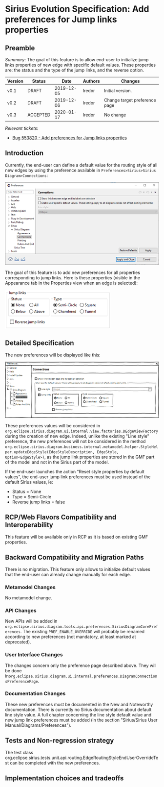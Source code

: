 # Sirius Evolution Specification: Add preferences for Jump links properties

## Preamble

_Summary_: The goal of this feature is to allow end-user to initialize jump links properties of new edge with specific default values. These properties are: the status and the type of the jump links, and the reverse option.


| Version | Status    | Date       | Authors   | Changes                         |
|---------|-----------|------------|-----------|---------------------------------|
|    v0.1 |  DRAFT    | 2019-12-05 |    lredor | Initial version.                |
|    v0.2 |  DRAFT    | 2019-12-06 |    lredor | Change target preference page   |
|    v0.3 |  ACCEPTED | 2020-01-17 |    lredor | No change                       |

_Relevant tickets_:

* [Bug 553820 - Add preferences for Jump links properties](https://bugs.eclipse.org/bugs/show_bug.cgi?id=553820)

## Introduction

Currently, the end-user can define a default value for the routing style of all new edges by using the preference available in `Preferences>Sirius>Sirius Diagram>Connections`:

![Connection preferences page](images/connectionPreferencesPage.png)

The goal of this feature is to add new preferences for all properties corresponding to jump links. Here is these properties (visible in the Appearance tab in the Properties view when an edge is selected): 

![Properties view](images/expectedPropertiesView.png)

## Detailed Specification

The new preferences will be displayed like this:

![Target preference page](images/targetPreferencePage.png)

These preferences values will be considered in `org.eclipse.sirius.diagram.ui.internal.view.factories.DEdgeViewFactory` during the creation of new edge.
Indeed, unlike the existing "Line style" preference, the new preferences will not be considered in the method `org.eclipse.sirius.diagram.business.internal.metamodel.helper.StyleHelper.updateEdgeStyle(EdgeStyleDescription, EdgeStyle, Option<EdgeStyle>)`, as the jump link properties are stored in the GMF part of the model and not in the Sirius part of the model.

If the end-user launches the action "Reset style properties by default values", the end-user jump link preferences must be used instead of the default Sirius values, ie:
* Status = None
* Type = Semi-Circle
* Reverse jump links = false

## RCP/Web Flavors Compatibility and Interoperability

This feature will be available only in RCP as it is based on existing GMF properties.

## Backward Compatibility and Migration Paths

There is no migration. This feature only allows to initialize default values that the end-user can already change manually for each edge.

### Metamodel Changes

No metamodel change.

### API Changes

New APIs will be added in `org.eclipse.sirius.diagram.tools.api.preferences.SiriusDiagramCorePreferences`. The existing `PREF_ENABLE_OVERRIDE` will probably be renamed according to new preferences (not mandatory, at least marked at deprecated).

### User Interface Changes

The changes concern only the preference page described above.
They will be done in`org.eclipse.sirius.diagram.ui.internal.preferences.DiagramConnectionsPreferencePage`.

### Documentation Changes

These new preferences must be documented in the New and Noteworthy documentation.
There is currently no Sirius documentation about default line style value. A full chapter concerning the line style default value and new jump link preferences must be added (in the section "Sirius/Sirius User Manual/Diagrams/Preferences").

## Tests and Non-regression strategy

The test class org.eclipse.sirius.tests.unit.api.routing.EdgeRoutingStyleEndUserOverrideTest can be completed with the new preferences.

## Implementation choices and tradeoffs

